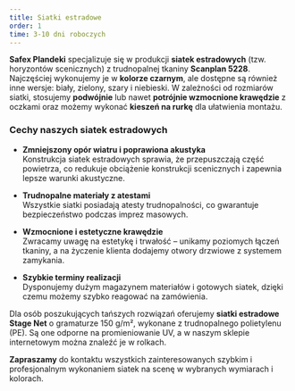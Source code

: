 ```yaml
---
title: Siatki estradowe
order: 1
time: 3-10 dni roboczych
---
```


**Safex Plandeki** specjalizuje się w produkcji **siatek estradowych** (tzw.
horyzontów scenicznych) z trudnopalnej tkaniny **Scanplan 5228**. Najczęściej
wykonujemy je w **kolorze czarnym**, ale dostępne są również inne wersje: biały,
zielony, szary i niebieski. W zależności od rozmiarów siatki, stosujemy
**podwójnie** lub nawet **potrójnie wzmocnione krawędzie** z oczkami oraz możemy
wykonać **kieszeń na rurkę** dla ułatwienia montażu.

### Cechy naszych siatek estradowych

- **Zmniejszony opór wiatru i poprawiona akustyka**  
  Konstrukcja siatek estradowych sprawia, że przepuszczają część powietrza, co
  redukuje obciążenie konstrukcji scenicznych i zapewnia lepsze warunki
  akustyczne.

- **Trudnopalne materiały z atestami**  
  Wszystkie siatki posiadają atesty trudnopalności, co gwarantuje bezpieczeństwo
  podczas imprez masowych.

- **Wzmocnione i estetyczne krawędzie**  
  Zwracamy uwagę na estetykę i trwałość – unikamy poziomych łączeń tkaniny, a na
  życzenie klienta dodajemy otwory drzwiowe z systemem zamykania.

- **Szybkie terminy realizacji**  
  Dysponujemy dużym magazynem materiałów i gotowych siatek, dzięki czemu możemy
  szybko reagować na zamówienia.

Dla osób poszukujących tańszych rozwiązań oferujemy **siatki estradowe Stage
Net** o gramaturze 150 g/m², wykonane z trudnopalnego polietylenu (PE). Są one
odporne na promieniowanie UV, a w naszym sklepie internetowym można znaleźć je w
rolkach.

**Zapraszamy** do kontaktu wszystkich zainteresowanych szybkim i profesjonalnym
wykonaniem siatek na scenę w wybranych wymiarach i kolorach.
